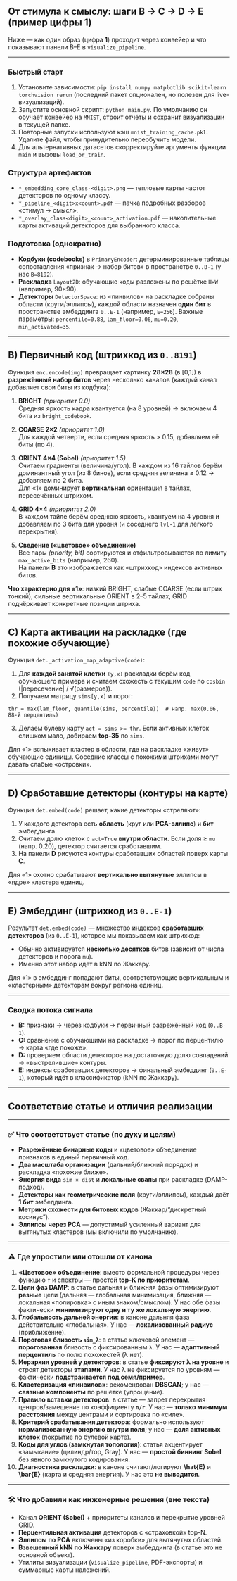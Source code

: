 ## От стимула к смыслу: шаги **B → C → D → E** (пример цифры **1**)

Ниже — как один образ (цифра **1**) проходит через конвейер и что показывают панели B–E в `visualize_pipeline`.

---

### Быстрый старт

1. Установите зависимости: `pip install numpy matplotlib scikit-learn torchvision rerun` (последний пакет опционален, но полезен для live-визуализаций).
2. Запустите основной скрипт: `python main.py`. По умолчанию он обучает конвейер на `MNIST`, строит отчёты и сохранит визуализации в текущей папке.
3. Повторные запуски используют кэш `mnist_training_cache.pkl`. Удалите файл, чтобы принудительно переобучить модели.
4. Для альтернативных датасетов скорректируйте аргументы функции `main` и вызовы `load_or_train`.

### Структура артефактов

- `*_embedding_core_class-<digit>.png` — тепловые карты частот детекторов по одному классу.
- `*_pipeline_<digit>x<count>.pdf` — пачка подробных разборов «стимул → смысл».
- `*_overlay_class<digit>_<count>_activation.pdf` — накопительные карты активаций детекторов для выбранного класса.

### Подготовка (однократно)
- **Кодбуки (codebooks)** в `PrimaryEncoder`: детерминированные таблицы сопоставления «признак → набор битов» в пространстве `0..B-1` (у нас `B=8192`).
- **Раскладка** `Layout2D`: обучающие коды разложены по решётке `H×W` (например, 90×90).
- **Детекторы** `DetectorSpace`: из «пинвилов» на раскладке собраны области (круги/эллипсы), каждой области назначен **один бит** в пространстве эмбеддинга `0..E-1` (например, `E=256`). Важные параметры: `percentile=0.88`, `lam_floor=0.06`, `mu=0.20`, `min_activated=35`.

---

## B) Первичный код (штрихкод из `0..8191`)
Функция `enc.encode(img)` превращает картинку **28×28** (в [0,1]) в **разрежённый набор битов** через несколько каналов (каждый канал добавляет свои биты из кодбука):

1. **BRIGHT** *(приоритет 0.0)*  
   Средняя яркость кадра квантуется (на 8 уровней) → включаем 4 бита из `bright_codebook`.

2. **COARSE 2×2** *(приоритет 1.0)*  
   Для каждой четверти, если средняя яркость > 0.15, добавляем её биты (по 4).

3. **ORIENT 4×4 (Sobel)** *(приоритет 1.5)*  
   Считаем градиенты (величина/угол). В каждом из 16 тайлов берём доминантный угол (из 8 бинов), если средняя величина ≥ 0.12 → добавляем по 2 бита.  
   Для «1» доминирует **вертикальная** ориентация в тайлах, пересечённых штрихом.

4. **GRID 4×4** *(приоритет 2.0)*  
   В каждом тайле берём среднюю яркость, квантуем на 4 уровня и добавляем по 3 бита для уровня (и соседнего `lvl-1` для лёгкого перекрытия).

5. **Сведение («цветовое» объединение)**  
   Все пары *(priority, bit)* сортируются и отфильтровываются по лимиту `max_active_bits` (например, 260).  
   На панели **B** это изображается как «штрихкод» индексов активных битов.

**Что характерно для «1»**: низкий BRIGHT, слабые COARSE (если штрих тонкий), сильные вертикальные ORIENT в 2–5 тайлах, GRID подчёркивает конкретные позиции штриха.

---

## C) Карта активации на раскладке (где похожие обучающие)
Функция `det._activation_map_adaptive(code)`:

1. Для **каждой занятой клетки** `(y,x)` раскладки берём код обучающего примера и считаем схожесть с текущим `code` по `cosbin` (|пересечение| / √(размеров)).
2. Получаем матрицу `sims[y,x]` и порог:
```
thr = max(lam_floor, quantile(sims, percentile))  # напр. max(0.06, 88-й перцентиль)
```
3. Делаем булеву карту `act = sims >= thr`. Если активных клеток слишком мало, добираем **top-35** по `sims`.

Для «1» вспыхивает кластер в области, где на раскладке «живут» обучающие единицы. Соседние классы с похожими штрихами могут давать слабые «островки».

---

## D) Сработавшие детекторы (контуры на карте)
Функция `det.embed(code)` решает, какие детекторы «стреляют»:

1. У каждого детектора есть **область** (круг или **PCA-эллипс**) и **бит** эмбеддинга.
2. Считаем долю клеток с `act=True` **внутри области**. Если доля ≥ `mu` (напр. 0.20), детектор считается сработавшим.
3. На панели **D** рисуются контуры сработавших областей поверх карты **C**.

Для «1» охотно срабатывают **вертикально вытянутые** эллипсы в «ядре» кластера единиц.

---

## E) Эмбеддинг (штрихкод из `0..E-1`)
Результат `det.embed(code)` — множество индексов **сработавших детекторов** (из `0..E-1`), которое мы показываем как штрихкод:

- Обычно активируется **несколько десятков** битов (зависит от числа детекторов и порога `mu`).
- Именно этот набор идёт в kNN по Жаккару.

Для «1» в эмбеддинг попадают биты, соответствующие вертикальным и «кластерным» детекторам вокруг региона единиц.

---

### Сводка потока сигнала
- **B:** признаки → через кодбуки → первичный разрежённый код (`0..B-1`).  
- **C:** сравнение с обучающими на раскладке → порог по перцентилю → карта «где похоже».  
- **D:** проверяем области детекторов на достаточную долю совпадений → «выстрелившие» контуры.  
- **E:** индексы сработавших детекторов → финальный эмбеддинг (`0..E-1`), который идёт в классификатор (kNN по Жаккару).

---

## Соответствие статье и отличия реализации

---

### ✅ Что соответствует статье (по духу и целям)
- **Разрежённые бинарные коды** и «цветовое» объединение признаков в единый первичный код.
- **Два масштаба организации** (дальний/ближний порядок) и раскладка «похожие ближе».
- **Энергия вида** `sim × dist` и **локальные свапы** при раскладке (DAMP-подход).
- **Детекторы как геометрические поля** (круги/эллипсы), каждый даёт **1 бит** эмбеддинга.
- **Метрики схожести для битовых кодов** (Жаккар/“дискретный косинус”).
- **Эллипсы через PCA** — допустимый усиленный вариант для вытянутых кластеров (мы включили по умолчанию).

---

### ⚠️ Где упростили или отошли от канона
1. **«Цветовое» объединение**: вместо формальной процедуры через функцию `f` и спектры — простой **top-K по приоритетам**.
2. **Цели фаз DAMP**: в статье дальняя и ближняя фазы оптимизируют **разные** цели (дальняя — глобальная минимизация, ближняя — локальная «полировка» с иным знаком/смыслом). У нас обе фазы фактически **минимизируют одну и ту же локальную энергию**.
3. **Глобальность дальней энергии**: в каноне дальняя фаза действительно «глобальная». У нас — **локализованный радиус** (приближение).
4. **Пороговая близость `sim_λ`**: в статье ключевой элемент — **порогованная** близость с фиксированным `λ`. У нас — **адаптивный перцентиль** по полю похожестей (λ нет).
5. **Иерархия уровней у детекторов**: в статье **фиксируют λ на уровне** и строят детекторы **этапами**. У нас λ не фиксируется по уровням — фактически **подстраивается под семя/пример**.
6. **Кластеризация «пинвилов»**: рекомендован **DBSCAN**; у нас — **связные компоненты** по решётке (упрощение).
7. **Правило вставки детекторов**: в статье — запрет перекрытия центров/замещение по коэффициенту **`n/r`**. У нас — **только минимум расстояния** между центрами и сортировка по «силе».
8. **Критерий срабатывания детектора**: формально используют **нормализованную энергию внутри поля**; у нас — **доля активных клеток** (покрытие по булевой карте).
9. **Коды для углов (замкнутая топология)**: статья акцентирует «замыкание» (цилиндр/тор, Gray). У нас — **простой биннинг Sobel** без явного замкнутого кодирования.
10. **Диагностика раскладки**: в каноне считают/логируют **\hat{E}** и **\bar{E}** (карта и средняя энергия). У нас это **не выводится**.

---

### 🛠️ Что добавили как инженерные решения (вне текста)
- Канал **ORIENT (Sobel)** + приоритеты каналов и перекрытие уровней GRID.
- **Перцентильная активация** детекторов с «страховкой» top-N.
- **Эллипсы по PCA** включены «из коробки» для вытянутых областей.
- **Взвешенный kNN по Жаккару** поверх эмбеддинга (в статье это не основной объект).
- Утилиты визуализации (`visualize_pipeline`, PDF-экспорты) и суммарные карты наложений.

